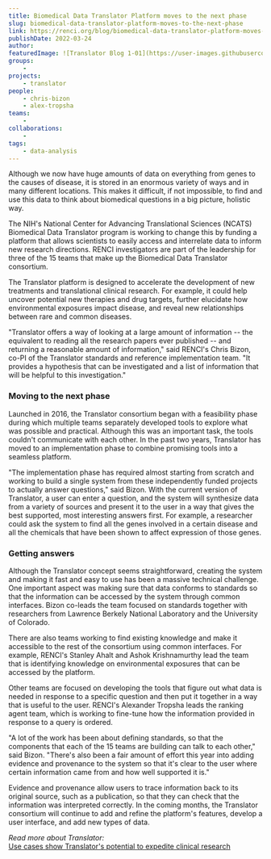 ```yaml
---
title: Biomedical Data Translator Platform moves to the next phase
slug: biomedical-data-translator-platform-moves-to-the-next-phase
link: https://renci.org/blog/biomedical-data-translator-platform-moves-to-the-next-phase/
publishDate: 2022-03-24
author:
featuredImage: ![Translator Blog 1-01](https://user-images.githubusercontent.com/68300939/167004879-678c965e-1264-47f1-9cef-7dd47763e488.png)
groups:
    - 
projects:
    - translator
people:
    - chris-bizon
    - alex-tropsha
teams: 
    - 
collaborations:
    - 
tags:
    - data-analysis
---
```


Although we now have huge amounts of data on everything from genes to the causes of disease, it is stored in an enormous variety of ways and in many different locations. This makes it difficult, if not impossible, to find and use this data to think about biomedical questions in a big picture, holistic way.

The NIH's National Center for Advancing Translational Sciences (NCATS) Biomedical Data Translator program is working to change this by funding a platform that allows scientists to easily access and interrelate data to inform new research directions. RENCI investigators are part of the leadership for three of the 15 teams that make up the Biomedical Data Translator consortium.

The Translator platform is designed to accelerate the development of new treatments and translational clinical research. For example, it could help uncover potential new therapies and drug targets, further elucidate how environmental exposures impact disease, and reveal new relationships between rare and common diseases.

"Translator offers a way of looking at a large amount of information -- the equivalent to reading all the research papers ever published -- and returning a reasonable amount of information," said RENCI's Chris Bizon, co-PI of the Translator standards and reference implementation team. "It provides a hypothesis that can be investigated and a list of information that will be helpful to this investigation."

### Moving to the next phase

Launched in 2016, the Translator consortium began with a feasibility phase during which multiple teams separately developed tools to explore what was possible and practical. Although this was an important task, the tools couldn't communicate with each other. In the past two years, Translator has moved to an implementation phase to combine promising tools into a seamless platform.

"The implementation phase has required almost starting from scratch and working to build a single system from these independently funded projects to actually answer questions," said Bizon. With the current version of Translator, a user can enter a question, and the system will synthesize data from a variety of sources and present it to the user in a way that gives the best supported, most interesting answers first. For example, a researcher could ask the system to find all the genes involved in a certain disease and all the chemicals that have been shown to affect expression of those genes.

### Getting answers

Although the Translator concept seems straightforward, creating the system and making it fast and easy to use has been a massive technical challenge. One important aspect was making sure that data conforms to standards so that the information can be accessed by the system through common interfaces. Bizon co-leads the team focused on standards together with researchers from Lawrence Berkely National Laboratory and the University of Colorado.

There are also teams working to find existing knowledge and make it accessible to the rest of the consortium using common interfaces. For example, RENCI's Stanley Ahalt and Ashok Krishnamurthy lead the team that is identifying knowledge on environmental exposures that can be accessed by the platform.

Other teams are focused on developing the tools that figure out what data is needed in response to a specific question and then put it together in a way that is useful to the user. RENCI's Alexander Tropsha leads the ranking agent team, which is working to fine-tune how the information provided in response to a query is ordered.

"A lot of the work has been about defining standards, so that the components that each of the 15 teams are building can talk to each other," said Bizon. "There's also been a fair amount of effort this year into adding evidence and provenance to the system so that it's clear to the user where certain information came from and how well supported it is."

Evidence and provenance allow users to trace information back to its original source, such as a publication, so that they can check that the information was interpreted correctly. In the coming months, the Translator consortium will continue to add and refine the platform's features, develop a user interface, and add new types of data.

*Read more about Translator:*\
[Use cases show Translator's potential to expedite clinical research](https://renci.org/blog/use-cases-show-translators-potential-to-expedite-clinical-research/)
